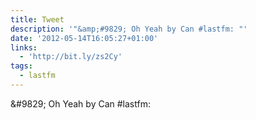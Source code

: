 ```yaml
---
title: Tweet
description: '"&amp;#9829; Oh Yeah by Can #lastfm: "'
date: '2012-05-14T16:05:27+01:00'
links:
  - 'http://bit.ly/zs2Cy'
tags:
  - lastfm
---
```

&amp;#9829; Oh Yeah by Can #lastfm: 
